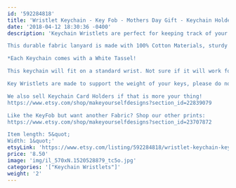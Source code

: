 ```yaml
---
id: '592284818'
title: 'Wristlet Keychain - Key Fob - Mothers Day Gift - Keychain Holder - Keyring - Gift for Coworker - Gift for Her - Girly Gift - Teacher Gift'
date: '2018-04-12 18:30:36 -0400'
description: 'Keychain Wristlets are perfect for keeping track of your keys while grocery shopping, going to the gym, or running errands. Available in super fun and cute fabrics- they also make an awesome gift for teachers, coworkers, neighbors and friends!!

This durable fabric lanyard is made with 100% Cotton Materials, sturdy interfacing, and silver hardware. Pattern of the fabric will vary with each Key Fob- no two are identical.

*Each Keychain comes with a White Tassel!

This keychain will fit on a standard wrist. Not sure if it will work for you? Our Key Wristlets are made with a 12&quot; long piece of fabric, folded in half to create the look.

Key Wristlets are made to support the weight of your keys, please do not use this as a support for a purse or anything heavier than the average keychain.

We also sell Keychain Card Holders if that is more your thing! 
https://www.etsy.com/shop/makeyourselfdesigns?section_id=22839079

Like the KeyFob but want another Fabric? Shop our other prints:
https://www.etsy.com/shop/makeyourselfdesigns?section_id=23707872

Item length: 5&quot;
Width: 1&quot;'
etsyLink: 'https://www.etsy.com/listing/592284818/wristlet-keychain-key-fob-mothers-day?utm_source=synctostaticsite&utm_medium=api&utm_campaign=api'
price: '8.50'
image: 'img/il_570xN.1520528879_tc5o.jpg'
categories: '["Keychain Wristlets"]'
weight: '2'
---
```

